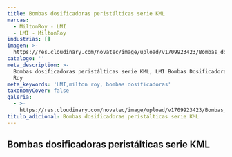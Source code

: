 ```yaml
---
title: Bombas dosificadoras peristálticas serie KML
marcas:
  - MiltonRoy - LMI
  - LMI - MiltonRoy
industrias: []
imagen: >-
  https://res.cloudinary.com/novatec/image/upload/v1709923423/Bombas_dosificadoras_perist%C3%A1lticas_serie_KML_llytpn.jpg
catalogo: ''
meta_description: >-
  Bombas dosificadoras peristálticas serie KML, LMI Bombas Dosificadoras, Milton
  Roy
meta_keywords: 'LMI,milton roy, bombas dosificadoras'
taxonomyCover: false
galeria:
  - >-
    https://res.cloudinary.com/novatec/image/upload/v1709923423/Bombas_dosificadoras_perist%C3%A1lticas_serie_KML_llytpn.jpg
titulo_adicional: Bombas dosificadoras peristálticas serie KML
---
```


## **Bombas dosificadoras peristálticas serie KML**

